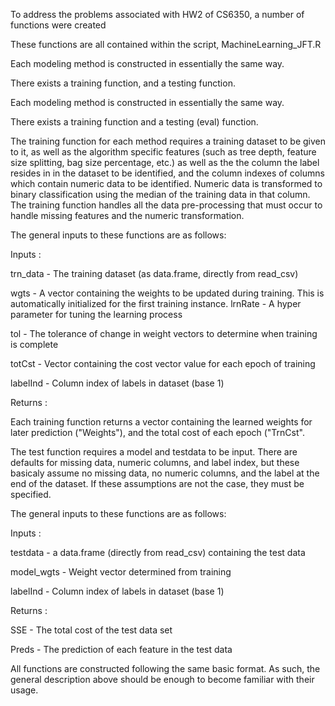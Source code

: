 To address the problems associated with HW2 of CS6350, a number of functions were created

These functions are all contained within the script, MachineLearning_JFT.R 

Each modeling method is constructed in essentially the same way. 

There exists a training function, and a testing function.

Each modeling method is constructed in essentially the same way. 

There exists a training function and a testing (eval) function.

The training function for each method requires a training dataset to be given to it, as 
well as the algorithm specific features (such as tree depth, feature size splitting, 
bag size percentage, etc.) as well as the the column the label resides in in the dataset 
to be identified, and the column indexes of columns which contain numeric data to be identified.
Numeric data is transformed to binary classification using the median of the training data
in that column.
The training function handles all the data pre-processing that must occur to handle missing
features and the numeric transformation.

The general inputs to these functions are as follows:

Inputs : 

trn_data    - The training dataset (as data.frame, directly from read_csv)

wgts        - A vector containing the weights to be updated during training. This is automatically 
			  initialized for the first training instance.
lrnRate 	- A hyper parameter for tuning the learning process

tol 		- The tolerance of change in weight vectors to determine when training is complete

totCst 		- Vector containing the cost vector value for each epoch of training

labelInd 	- Column index of labels in dataset (base 1)

Returns : 

Each training function returns a vector containing the learned weights for later prediction ("Weights"), and the total cost of each epoch ("TrnCst".




The test function requires a model and testdata to be input. There are defaults for missing
data, numeric columns, and label index, but these basicaly assume no missing data, no numeric 
columns, and the label at the end of the dataset. If these assumptions are not the case, they 
must be specified.

The general inputs to these functions are as follows:

Inputs : 

testdata 	- a data.frame (directly from read_csv) containing the test data

model_wgts  - Weight vector determined from training 

labelInd 	- Column index of labels in dataset (base 1)


Returns :

SSE 		- The total cost of the test data set

Preds 		- The prediction of each feature in the test data


All functions are constructed following the same basic format. As such, the general description 
above should be enough to become familiar with their usage.